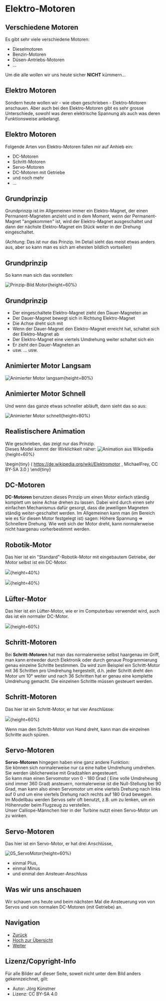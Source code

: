 # Elektro-Motoren

## Verschiedene Motoren

Es gibt sehr viele verschiedene Motoren:

- Dieselmotoren
- Benzin-Motoren
- Düsen-Antriebs-Motoren
- ...

Um die alle wollen wir uns heute sicher __NICHT__ kümmern...

## Elektro Motoren

Sondern heute wollen wir - wie oben geschrieben - Elektro-Motoren anschauen.
Aber auch bei den Elektro-Motoren gibt es sehr grosse Unterschiede,
sowohl was deren elektrische Spannung als auch was deren Funktionsweise anbelangt.


## Elektro Motoren

Folgende Arten von Elektro-Motoren fallen mir auf Anhieb ein:

* DC-Motoren
* Schritt-Motoren
* Servo-Motoren
* DC-Motoren mit Getriebe
* und noch mehr
* ...

## Grundprinzip

Grundprinzip ist im Allgemeinen immer ein Elektro-Magnet, 
der einen Permanent-Magneten anzieht 
und in dem Moment, wenn der Permanent-Magnet "angekommen" ist, 
wird der Elektro-Magnet ausgeschaltet 
und dann der nächste Elektro-Magnet ein Stück weiter in der Drehung eingeschaltet.

(Achtung: Das ist nur das Prinzip. Im Detail sieht das meist etwas anders aus, aber so kann man es sich am ehesten bildlich vortsellen)

## Grundprinzip

So kann man sich das vorstellen:

![Prinzip-Bild Motor](./pics/Motor-Prinzip_Overview.png){height=60%}


## Grundprinzip

* Der eingeschaltete Elektro-Magnet zieht den Dauer-Magneten an
* Der Dauer-Magnet bewegt sich in Richtung Elektro-Magnet
* Die Achse dreht sich mit
* Wenn der Dauer-Magnet den Elektro-Magnet erreicht hat, schaltet sich der Elektro-Magnet ab
* Der Elektro-Magnet eine viertels Umdrehung weiter schaltet sich ein
* Er zieht den Dauer-Magneten an
* usw. ... usw. 

## Animierter Motor Langsam

![Animierter Motor langsam](./pics/MotorAnimated01.gif){height=80%}


## Animierter Motor Schnell

Und wenn das ganze etwas schneller abläuft, dann sieht das so aus:

![Animierter Motor schnell](./pics/MotorAnimated02.gif){height=80%}


## Realistischere Animation 

Wie geschrieben, das zeigt nur das Prinzip.   
Dieses Model kommt der Wirklichkeit näher:
![Animation aus Wikipedia](./pics/220px-Animation_einer_Gleichstrommaschine.gif){height=60%}

\begin{tiny}
( https://de.wikipedia.org/wiki/Elektromotor  , MichaelFrey, CC BY-SA 3.0 )
\end{tiny}

## DC-Motoren

__DC-Motoren__ benutzen dieses Prinzip um einen Motor einfach ständig komplett um seine Achse drehen zu lassen. 
Dabei wird durch einen sehr einfachen Mechanismus dafür gesorgt, dass die jeweiligen Magneten ständig weiter-geschaltet werden.
Im Allgemeinen kann man (im Bereich wie es für diesen Motor festgelegt ist) sagen:
Höhere Spannung => Schnellere Drehung.
Wie weit sich der Motor dreht, kann normalerweise nicht haargenau vorherbestimmt werden.

## Robotik-Motor

Das hier ist ein "Standard"-Robotik-Motor mit eingebautem Getriebe, der Motor selbst ist ein DC-Motor.

![](./pics/01_DC_Motor_Getriebe.png){height=40%}

![](./pics/02_DC_Motor_Getriebe.png){height=40%}

## Lüfter-Motor
Das hier ist ein Lüfter-Motor, wie er im Computerbau verwendet wird, auch das ist ein normaler DC-Motor.

![](./pics/03_DC_Motor_Luefter.png){height=60%}

## Schritt-Motoren

Bei __Schritt-Motoren__ hat man das normalerweise selbst haargenau im Griff, man kann entweder durch Elektronik oder durch genaue Programmierung genau einzelne Schritte bestimmen.
Da wird zum Beispiel ein Schritt-Motor mit 36 Schritten pro Umdrehung hergestellt, d.h. jeder Schritt dreht den Motor um 10° weiter und nach 36 Schritten hat er genau eine komplette Umdrehung gemacht.
Die einzelnen Schritte müssen gesteuert werden.

## Schritt-Motoren

Das hier ist ein Schritt-Motor, er hat vier Anschlüsse:

![](./pics/04_SchrittMotor.png){height=60%}

Wenn man den Schritt-Motor von Hand dreht, kann man die einzelnen Schritte auch spüren.

## Servo-Motoren

__Servo-Motoren__ hingegen haben eine ganz andere Funktion:  
Sie können sich normalerweise nur ca eine halbe Umdrehung umdrehen. Sie werden üblicherweise mit Gradzahlen angesteuert.  
So kann man einen Servomotor von 0 - 180 Grad ( Eine volle Umdreheung sind immer 360 Grad) ansteuern, normalerweise ist die Null-Stellung bei 90 Grad, man kann also einen Servomotor um eine viertels Drehung nach links auf 0 und um eine viertels Drehung nach rechts auf 180 Grad bewegen.  
Im Modellbau werden Servos sehr oft benutzt, z.B. um zu lenken, um ein Höhenruder beim Flugzeug zu verstellen.  
Unser Calliope-Männchen hier in der Turbine nutzt einen Servo-Motor um zu winken.


## Servo-Motoren

Das hier ist ein Servo-Motor, er hat drei Anschlüsse, 

![05_ServoMotor](./pics/05_ServoMotor.png){height=60%}

* einmal Plus, 
* einmal Minus 
* und einmal den Ansteuer-Anschluss


## Was wir uns anschauen

Wir schauen uns heute und beim nächsten Mal die Ansteuerung von von Servos und von normalen DC-Motoren (mit Getriebe) an.

## Navigation


* [Zurück](../06_02_Schleifen/index.html)  
* [Hoch zur Übersicht](../index.html)  
* [Weiter](../06_04_Servos/index.html)  



## Lizenz/Copyright-Info
Für alle Bilder auf dieser Seite, soweit nicht unter dem Bild anders gekennzeichnet,  gilt:

*  Autor: Jörg Künstner
* Lizenz: CC BY-SA 4.0


